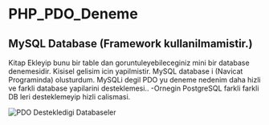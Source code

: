 # PHP_PDO_Deneme

## MySQL Database (Framework kullanilmamistir.)

Kitap Ekleyip bunu bir table dan goruntuleyebileceginiz mini bir database denemesidir.
Kisisel gelisim icin yapilmistir. MySQL database i (Navicat Programinda) olusturdum.
MySQLi degil PDO yu deneme nedenim daha hizli ve farkli database yapilarini desteklemesi..
-Ornegin PostgreSQL  farkli farkli DB leri desteklemeyip hizli calismasi.


![PDO Destekledigi Databaseler](https://www.imgoinglive.com/article_images/PDO.jpg)
